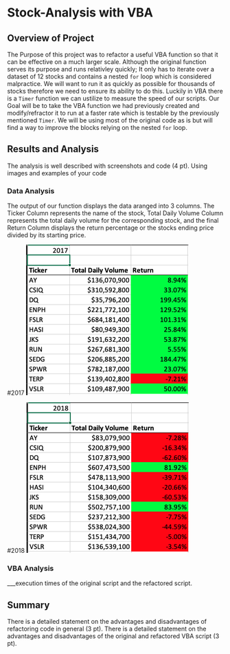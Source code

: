 # Stock-Analysis with VBA 

## Overview of Project
The Purpose of this project was to refactor a useful VBA function so that it can be effective on a much larger scale. Although the original function serves its purpose and runs relativley quickly; It only has to iterate over a dataset of 12 stocks and contains a nested `for` loop which is considered malpractice. We will want to run it as quickly as possible for thousands of stocks therefore we need to ensure its ability to do this. Luckily in VBA there is a `Timer` function we can ustilize to measure the speed of our scripts. Our Goal will be to take the VBA function we had previously created and modify/refractor it to run at a faster rate which is testable by the previously mentioned `Timer`. We will be using most of the original code as is but will find a way to improve the blocks relying on the nested `for` loop.  
## Results and Analysis
The analysis is well described with screenshots and code (4 pt).
Using images and examples of your code
### Data Analysis
The output of our function displays the data aranged into 3 columns. The Ticker Column represents the name of the stock, Total Daily Volume Column represents the total daily volume for the corresponding stock, and the final Return Column displays the return percentage or the stocks ending price divided by its starting price.

#2017
![alt text](https://github.com/sebcampos/stock-analysis/blob/master/other_pngs/2017.png)

#2018
![alt text](https://github.com/sebcampos/stock-analysis/blob/master/other_pngs/2018.png)


### VBA Analysis
___execution times of the original script and the refactored script.
## Summary
There is a detailed statement on the advantages and disadvantages of refactoring code in general (3 pt).
There is a detailed statement on the advantages and disadvantages of the original and refactored VBA script (3 pt).